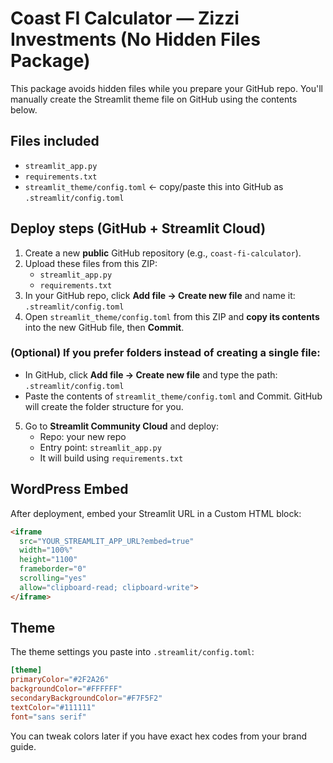 
# Coast FI Calculator — Zizzi Investments (No Hidden Files Package)

This package avoids hidden files while you prepare your GitHub repo. 
You'll manually create the Streamlit theme file on GitHub using the contents below.

## Files included
- `streamlit_app.py`
- `requirements.txt`
- `streamlit_theme/config.toml`  ← copy/paste this into GitHub as `.streamlit/config.toml`

## Deploy steps (GitHub + Streamlit Cloud)

1) Create a new **public** GitHub repository (e.g., `coast-fi-calculator`).
2) Upload these files from this ZIP:
   - `streamlit_app.py`
   - `requirements.txt`
3) In your GitHub repo, click **Add file → Create new file** and name it: `.streamlit/config.toml`
4) Open `streamlit_theme/config.toml` from this ZIP and **copy its contents** into the new GitHub file, then **Commit**.

### (Optional) If you prefer folders instead of creating a single file:
- In GitHub, click **Add file → Create new file** and type the path: `.streamlit/config.toml`
- Paste the contents of `streamlit_theme/config.toml` and Commit. GitHub will create the folder structure for you.

5) Go to **Streamlit Community Cloud** and deploy:
   - Repo: your new repo
   - Entry point: `streamlit_app.py`
   - It will build using `requirements.txt`

## WordPress Embed
After deployment, embed your Streamlit URL in a Custom HTML block:
```html
<iframe 
  src="YOUR_STREAMLIT_APP_URL?embed=true" 
  width="100%" 
  height="1100" 
  frameborder="0" 
  scrolling="yes"
  allow="clipboard-read; clipboard-write">
</iframe>
```

## Theme
The theme settings you paste into `.streamlit/config.toml`:
```toml
[theme]
primaryColor="#2F2A26"
backgroundColor="#FFFFFF"
secondaryBackgroundColor="#F7F5F2"
textColor="#111111"
font="sans serif"
```
You can tweak colors later if you have exact hex codes from your brand guide.
